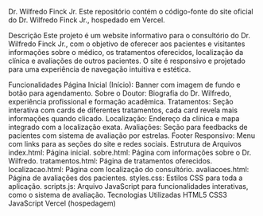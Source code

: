 Dr. Wilfredo Finck Jr.
Este repositório contém o código-fonte do site oficial do Dr. Wilfredo Finck Jr., hospedado em Vercel.

Descrição
Este projeto é um website informativo para o consultório do Dr. Wilfredo Finck Jr., com o objetivo de oferecer aos pacientes e visitantes informações sobre o médico, os tratamentos oferecidos, localização da clínica e avaliações de outros pacientes. O site é responsivo e projetado para uma experiência de navegação intuitiva e estética.

Funcionalidades
Página Inicial (Início): Banner com imagem de fundo e botão para agendamento.
Sobre o Doutor: Biografia do Dr. Wilfredo, experiência profissional e formação acadêmica.
Tratamentos: Seção interativa com cards de diferentes tratamentos, cada card revela mais informações quando clicado.
Localização: Endereço da clínica e mapa integrado com a localização exata.
Avaliações: Seção para feedbacks de pacientes com sistema de avaliação por estrelas.
Footer Responsivo: Menu com links para as seções do site e redes sociais.
Estrutura de Arquivos
index.html: Página inicial.
sobre.html: Página com informações sobre o Dr. Wilfredo.
tratamentos.html: Página de tratamentos oferecidos.
localizacao.html: Página com localização do consultório.
avaliacoes.html: Página de avaliações dos pacientes.
styles.css: Estilos CSS para toda a aplicação.
scripts.js: Arquivo JavaScript para funcionalidades interativas, como o sistema de avaliação.
Tecnologias Utilizadas
HTML5
CSS3
JavaScript
Vercel (hospedagem)

